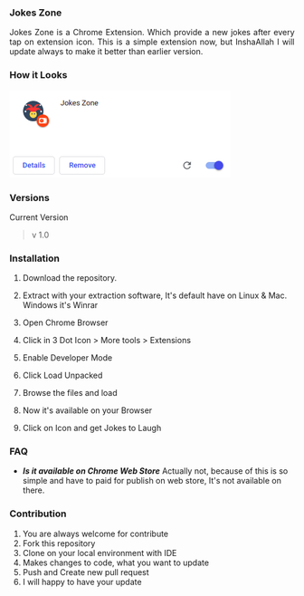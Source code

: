 ### Jokes Zone
<p align=justify>
Jokes Zone is a Chrome Extension. Which provide a new jokes after every tap on extension icon. This is a simple extension now, but InshaAllah I will update always to make it better than earlier version.
</p>

### How it Looks
<p align=left>
<img src=./images/extension.png/>
</p>

### Versions

Current Version
> v 1.0

### Installation
1. Download the repository.
2. Extract with your extraction software, It's default have on Linux & Mac. Windows it's  Winrar
3. Open Chrome Browser
4. Click in 3 Dot Icon > More tools > Extensions 
5. Enable Developer Mode 
6. Click Load Unpacked
7. Browse the files and load 

8. Now it's available on your Browser
9. Click on Icon and get Jokes to Laugh

### FAQ
- ***Is it available on Chrome Web Store***
Actually not, because of this is so simple and have to paid for publish on web store, It's not available on there.

### Contribution 
1. You are always welcome for contribute
2. Fork this repository
3. Clone on your local environment with IDE
4. Makes changes to code, what you want to update
5. Push and Create new pull request
6. I will happy to have your update
 


